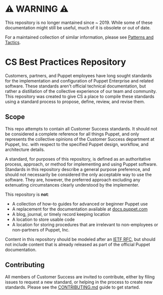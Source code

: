 # ⚠️ WARNING ⚠️

This repository is no longer mantained since ~ 2019. While some of these documentation might still be useful, much of it is obsolete or out of date.

For a maintained collection of similar information, please see [Patterns and Tactics](https://puppet.com/docs/patterns-and-tactics).

# CS Best Practices Repository

Customers, partners, and Puppet employees have long sought standards for the implementation and configuration of Puppet Enterprise and related software. These standards aren't official technical documentation, but rather a distillation of the collective experience of our team and community. This repository was created to give CS a place to compile these standards using a standard process to propose, define, review, and revise them.

## Scope

This repo attempts to contain all Customer Success standards. It should not be considered a complete reference for all things Puppet, and only represents the collective opinions of the Customer Success department at Puppet, Inc. with respect to the specified Puppet design, workflow, and architecture details.

A standard, for purposes of this repository, is defined as an authoritative process, approach, or method for implementing and using Puppet software. Standards in this repository describe a general purpose preference, and should not necessarily be considered the only acceptable way to use the software. They are, however, the preferred approach excluding any extenuating circumstances clearly understood by the implementer.

This repository is **not**:

- A collection of how-to guides for advanced or beginner Puppet use
- A replacement for the documentation available at [docs.puppet.com](https://docs.puppet.com)
- A blog, journal, or timely record keeping location
- A location to store usable code
- A location for storing procedures that are irrelevant to non-employees or
  non-partners of Puppet, Inc.

Content in this repository should be modeled after an [IETF RFC](https://www.ietf.org/rfc.html), but should not include content that is already released as part of the official Puppet documentation.

## Contributing

All members of Customer Success are invited to contribute, either by filing issues to request a new standard, or helping in the process to create new standards. Please see the [CONTRIBUTING.md](CONTRIBUTING.md) guide to get started.

